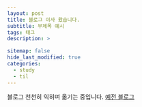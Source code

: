 ```yaml
---
layout: post
title: 블로그 이사 왔습니다.
subtitle: 부제목 예시
tags: 태그
description: >

sitemap: false
hide_last_modified: true
categories:
  - study
  - til
---
```


블로그 천천히 익히며 옮기는 중입니다.
[예전 블로그](https://velog.io/@hound_woo)
